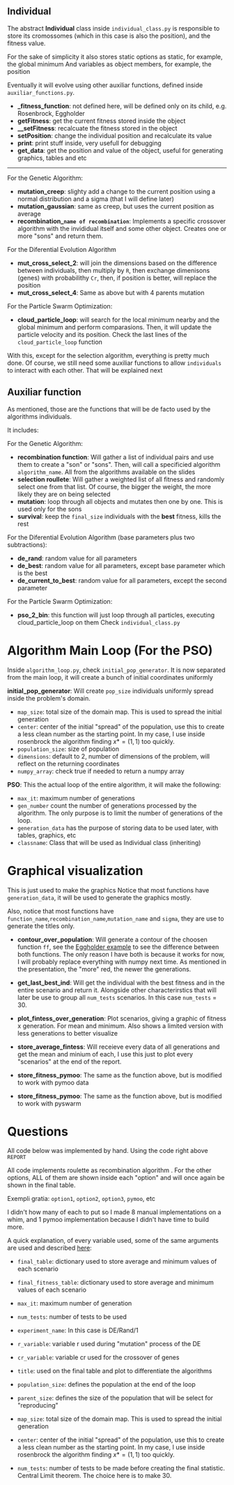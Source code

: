 ## Individual 

The abstract **Individual** class inside `individual_class.py` is responsible to store its cromossomes 
(which in this case is also the position), and the fitness value. 

For the sake of simplicity it also stores static options as static, for example, the global minimum 
And variables as object members, for example, the position

Eventually it will evolve using other auxiliar functions, defined inside `auxiliar_functions.py`.

- **_fitness_function**: not defined here, will be defined only on its child, e.g. Rosenbrock, Eggholder
- **getFitness**: get the current fitness stored inside the object
- **__setFitness**: recalcuate the fitness stored in the object
- **setPosition**: change the individual position and recalculate its value
- **print**: print stuff inside, very usefull for debugging
- **get_data**: get the position and value of the object, useful for generating graphics, tables and etc

----

For the Genetic Algorithm:
- **mutation_creep**: slighty add a change to the current position using a normal distribution and a sigma (that I will define later)
- **mutation_gaussian**: same as creep, but uses the current position as average
- **recombination_`name of recombination`**: Implements a specific crossover algorithm with the invididual itself and some other object. Creates one or more "sons" and return them.

For the Diferential Evolution Algorithm
- **mut_cross_select_2**: will join the dimensions based on the difference between individuals, then multiply by `R`, then exchange dimenisons (genes) with probabilithy `Cr`, then, if position is better, will replace the position
- **mut_cross_select_4**: Same as above but with 4 parents mutation

For the Particle Swarm Optimization:
- **cloud_particle_loop**: will search for the local minimum nearby and the global minimum and perform comparasions. 
Then, it will update the particle velocity and its position. Check the last lines of the `cloud_particle_loop` function

With this, except for the selection algorithm, everything is pretty much done. Of course, we still need some auxiliar functions to allow `individuals` to interact with each other. That will be explained next

## Auxiliar function

As mentioned, those are the functions that will be de facto used by the algorithms individuals.

It includes:

For the Genetic Algorithm:
- **recombination function**: Will gather a list of individual pairs and use them to create a "son" or "sons". Then, will call a specificied algorithm `algorithm_name`. All from the algorithms available on the slides
- **selection roullete**: Will gather a weighted list of all fitness and randomly select one from that list. Of course, the bigger the weight, the more likely they are on being selected
- **mutation**: loop through all objects and mutates then one by one. This is used only for the sons
- **survival**: keep the `final_size` individuals with the **best** fitness, kills the rest

For the Diferential Evolution Algorithm (base parameters plus two subtractions):
- **de_rand**: random value for all parameters
- **de_best**: random value for all parameters, except base parameter which is the best
- **de_current_to_best**: random value for all parameters, except the second parameter

For the Particle Swarm Optimization:
- **pso_2_bin**: this function will just loop through all particles, executing cloud_particle_loop on them
Check `individual_class.py`

# Algorithm Main Loop (For the PSO)

Inside `algorithm_loop.py`, check `initial_pop_generator`. It is now separated from the main loop,
it will create a bunch of initial coordinates uniformly

**initial_pop_generator**: Will create `pop_size` individuals uniformly spread inside the problem's domain.
- `map_size`: total size of the domain map. This is used to spread the initial generation
- `center`: center of the initial "spread" of the population, use this to create a less clean number as the starting point. In my case, I use inside rosenbrock the algorithm finding $x* = (1,1)$ too quickly.
- `population_size`: size of population
- `dimensions`: default to 2, number of dimensions of the problem, will reflect on the returning coordinates
- `numpy_array`: check true if needed to return a numpy array

**PSO**: This the actual loop of the entire algorithm, it will make the following:
- `max_it`: maximum number of generations
- `gen_number` count the number of generations processed by the algorithm. The only purpose is to limit the number of generations of the loop.
- `generation_data` has the purpose of storing data to be used later, with tables, graphics, etc
- `classname`: Class that will be used as Individual class (inheriting)

# Graphical visualization

This is just used to make the graphics
Notice that most functions have `generation_data`, it will be used to generate the graphics mostly.

Also, notice that most functions have `function_name`,`recombination_name`,`mutation_name` and `sigma`, they are use to generate the titles only.

- **contour_over_population**: Will generate a contour of the choosen function `ff`, see the [Eggholder example](#scrollTo=y3ANjaNExTd1&line=4&uniqifier=1) to see the difference between both functions. The only reason I have both is because it works for now, I will probably replace everything with numpy next time. As mentioned in the presentation, the "more" red, the newer the generations.

- **get_last_best_ind**: Will get the individual with the best fitness and in the entire scenario and return it. Alongside other characterirstics that will later be use to group all `num_tests` scenarios. In this case `num_tests` = 30.

- **plot_fintess_over_generation**: Plot scenarios, giving a graphic of fitness x generation. For mean and minimum. Also shows a limited version with less generations to better visualize

- **store_average_fintess**: Will receieve every data of all generations and get the mean and minium of each, I use this just to plot every "scenarios" at the end of the report.

- **store_fitness_pymoo**: The same as the function above, but is modified to work with pymoo data

- **store_fitness_pymoo**: The same as the function above, but is modified to work with pyswarm

# Questions

All code below was implemented by hand. Using the code right above `REPORT`

All code implements roulette as recombination algorithm . For the other options, ALL of them are shown inside each "option" and will once again be shown in the final table.

Exempli gratia: `option1`, `option2`, `option3`, `pymoo`, etc

I didn't how many of each to put so I made 8 manual implementations on a whim, and 1 pymoo implementation because I didn't have time to build more.

A quick explanation, of every variable used, some of the same arguments are used and described [here](#scrollTo=S6AQpw9AI53r&line=19&uniqifier=1):

- `final_table`: dictionary used to store average and minimum values of each scenario

- `final_fitness_table`: dictionary used to store average and minimum values of each scenario

- `max_it`: maximum number of generation
- `num_tests`: number of tests to be used
- `experiment_name`: In this case is DE/Rand/1
- `r_variable`: variable r used during "mutation" process of the DE
- `cr_variable`: variable cr used for the crossover of genes
- `title`: used on the final table and plot to differentiate the algorithms
- `population_size`: defines the population at the end of the loop
- `parent_size`: defines the size of the population that will be select for "reproducing"
- `map_size`: total size of the domain map. This is used to spread the initial generation
- `center`: center of the initial "spread" of the population, use this to create a less clean number as the starting point. In my case, I use inside rosenbrock the algorithm finding $x* = (1,1)$ too quickly.
- `num_tests`: number of tests to be made before creating the final statistic. Central Limit theorem. The choice here is to make 30.
